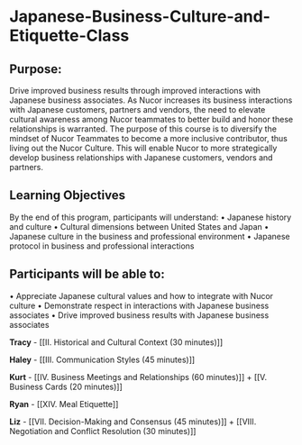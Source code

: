 # Japanese-Business-Culture-and-Etiquette-Class

## Purpose:
Drive improved business results through improved interactions with Japanese business associates.  As Nucor increases its business interactions with Japanese customers, partners and vendors, the need to elevate cultural awareness among Nucor teammates to better build and honor these relationships is warranted.  The purpose of this course is to diversify the mindset of Nucor Teammates to become a more inclusive contributor, thus living out the Nucor Culture.  This will enable Nucor to more strategically develop business relationships with Japanese customers, vendors and partners. 
  
## Learning Objectives
By the end of this program, participants will understand:
•	Japanese history and culture 
•	Cultural dimensions between United States and Japan 
•	Japanese culture in the business and professional environment
•	Japanese protocol in business and professional interactions

## Participants will be able to:
•	Appreciate Japanese cultural values and how to integrate with Nucor culture
•	Demonstrate respect in interactions with Japanese business associates
•	Drive improved business results with Japanese business associates


**Tracy** - [[II. Historical and Cultural Context (30 minutes)]]

**Haley** - [[III. Communication Styles (45 minutes)]]

**Kurt** - [[IV. Business Meetings and Relationships (60 minutes)]] + [[V. Business Cards (20 minutes)]]

**Ryan** - [[XIV. Meal Etiquette]]

**Liz** - [[VII. Decision-Making and Consensus (45 minutes)]] + [[VIII. Negotiation and Conflict Resolution (30 minutes)]]
 
